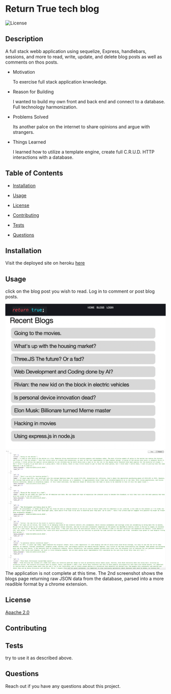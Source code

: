 # Return True tech blog  

  

  ![License](https://img.shields.io/badge/License-Apache_2.0-blue.svg)
  ## Description  

  

  A full stack webb application using sequelize, Express, handlebars, sessions, and more to read, write, update, and delete blog posts as well as comments on thos posts.  

  * Motivation  

    To exercise full stack application knwoledge.  

  * Reason for Building  

    I wanted to build my own front and back end and connect to a database. Full technology harmonization.  

  * Problems Solved  

    Its another palce on the internet to share opinions and argue with strangers.  

  * Things Learned  

    I learned how to utilize a template engine, create full C.R.U.D. HTTP interactions with a database.  

  

  ## Table of Contents  

  

  * [Installation](#installation)  

  * [Usage](#usage)  

  * [License](#license)  

  * [Contributing](#contributing)  

  * [Tests](#tests)  

  * [Questions](#questions)  

  

  ## Installation  

  

  Visit the deployed site on heroku [here](https://return-true-tech-blog.herokuapp.com/)  

  

    

  

  ## Usage  

  

  click on the blog post you wish to read. Log in to comment or post blog posts.  

  ![Screenshot of the Home Page](./README_assets/Homepage.png)
  ![Screenshot of the blogs page](./README_assets/BlogPosts.png)
  The application is not complete at this time. The 2nd screenshot shows the blogs page returning raw JSON data from the database, parsed into a more readible format by a chrome extension.

  ## License  

  

  [Apache 2.0](https://opensource.org/licenses/Apache-2.0)  

  

  ## Contributing  

  

    

  

  ## Tests  

  

  try to use it as described above.  

  

  ## Questions  

  

  Reach out if you have any questions about this project.
